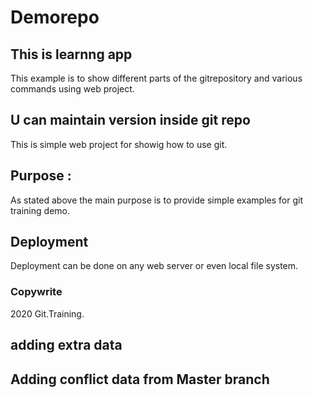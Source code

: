 # Demorepo

## This is learnng app

This example is to show different parts of the gitrepository and various commands using web project.

## U can maintain version inside git repo

This is simple web project for showig how to use git.

## Purpose :


As stated above the main purpose is to provide simple examples for git training demo.

## Deployment 
Deployment can be done on any web server or even local file system.

### Copywrite

2020 Git.Training.

## adding extra data

## Adding conflict data from Master branch 